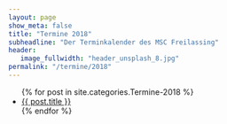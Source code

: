 ```yaml
---
layout: page
show_meta: false
title: "Termine 2018"
subheadline: "Der Terminkalender des MSC Freilassing"
header:
   image_fullwidth: "header_unsplash_8.jpg"
permalink: "/termine/2018"
---
```


<ul>
    {% for post in site.categories.Termine-2018 %}
    <li><a href="{{ site.url }}{{ site.baseurl }}{{ post.url }}">{{ post.title }}</a></li>
    {% endfor %}
</ul>

